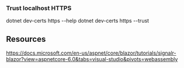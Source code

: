 ﻿

### Trust localhost HTTPS
dotnet dev-certs https --help
dotnet dev-certs https --trust

## Resources
https://docs.microsoft.com/en-us/aspnet/core/blazor/tutorials/signalr-blazor?view=aspnetcore-6.0&tabs=visual-studio&pivots=webassembly